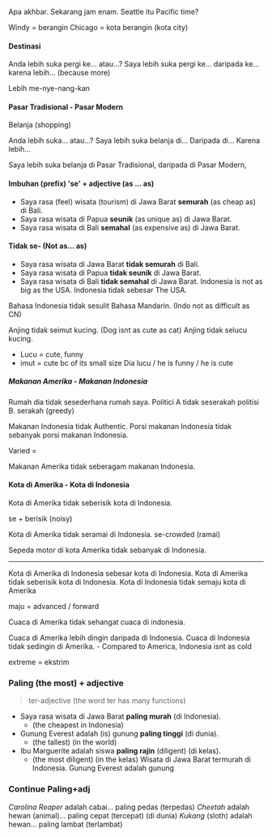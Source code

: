 Apa akhbar. Sekarang jam enam.
Seattle itu Pacific time?

Windy = berangin
Chicago = kota berangin                  (kota city)
#### Destinasi
Anda lebih suka pergi ke... atau...?
Saya lebih suka pergi ke...
daripada ke... karena lebih...  (because more)

Lebih me-nye-nang-kan 
#### Pasar Tradisional - Pasar Modern
Belanja (shopping)

Anda lebih suka... atau...?
Saya lebih suka belanja di...
Daripada di...
Karena lebih...

Saya lebih suka belanja di Pasar Tradisional, daripada di Pasar Modern, 
#### Imbuhan (prefix) 'se' + adjective (as ... as)
- Saya rasa (feel) wisata (tourism) di Jawa Barat **semurah** (as cheap as) di Bali.
- Saya rasa wisata di Papua **seunik** (as unique as) di Jawa Barat.
- Saya rasa wisata di Bali **semahal** (as expensive as) di Jawa Barat.
#### Tidak se- (Not as... as)
- Saya rasa wisata di Jawa Barat **tidak semurah** di Bali.
- Saya rasa wisata di Papua **tidak seunik** di Jawa Barat.
- Saya rasa wisata di Bali **tidak semahal** di Jawa Barat.
Indonesia is not as big as the USA.
Indonesia tidak sebesar The USA.

Bahasa Indonesia tidak sesulit Bahasa Mandarin. (Indo not as difficult as CN)

Anjing tidak seimut kucing.     (Dog isnt as cute as cat)
Anjing tidak selucu kucing. 
- Lucu = cute, funny
- imut = cute bc of its small size
Dia lucu / he is funny / he is cute
##### Makanan Amerika - Makanan Indonesia
Rumah dia tidak sesederhana rumah saya.
Politici A tidak seserakah politisi B.
serakah (greedy)

Makanan Indonesia tidak Authentic.
Porsi makanan Indonesia tidak sebanyak porsi makanan Indonesia.

Varied = 

Makanan Amerika tidak seberagam makanan Indonesia.
#### Kota di Amerika - Kota di Indonesia
Kota di Amerika tidak seberisik kota di Indonesia.

se + berisik (noisy)

Kota di Amerika tidak seramai di Indonesia.
se-crowded (ramai)

Sepeda motor di kota Amerika tidak sebanyak di Indonesia.

---
Kota di Amerika di Indonesia sebesar kota di Indonesia.
Kota di Amerika tidak seberisik kota di Indonesia.
Kota di Indonesia tidak semaju kota di Amerika

maju = advanced / forward

Cuaca di Amerika tidak sehangat cuaca di indonesia.

Cuaca di Amerika lebih dingin daripada di Indonesia.
Cuaca di Indonesia tidak sedingin di Amerika. - Compared to America, Indonesia isnt as cold

extreme = ekstrim

### Paling (the most) + adjective
> ter-adjective (the word ter has many functions)
- Saya rasa wisata di Jawa Barat **paling murah** (di Indonesia).
	- (the cheapest in Indonesia)
- Gunung Everest adalah (is) gunung **paling tinggi** (di dunia).
	- (the tallest) (in the world)
- Ibu Marguerite adalah siswa **paling rajin** (diligent) (di kelas).
	- (the most diligent) (in the kelas)
Wisata di Jawa Barat termurah di Indonesia.
Gunung Everest adalah gunung 
### Continue Paling+adj
*Carolina Reaper* adalah cabai...  paling pedas (terpedas)
*Cheetah* adalah hewan (animal)...  paling cepat (tercepat) (di dunia)
*Kukang* (sloth) adalah hewan...   paling lambat (terlambat)
